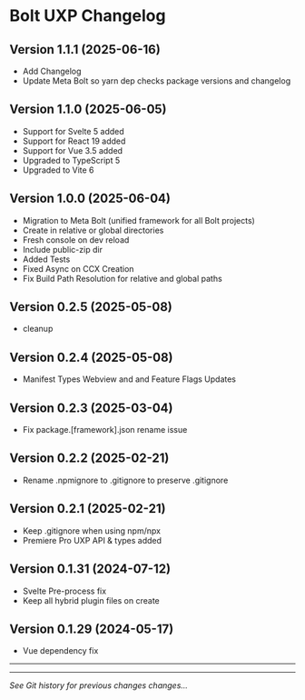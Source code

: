 # Bolt UXP Changelog

## Version 1.1.1 (2025-06-16)

- Add Changelog
- Update Meta Bolt so yarn dep checks package versions and changelog

## Version 1.1.0 (2025-06-05)

- Support for Svelte 5 added
- Support for React 19 added
- Support for Vue 3.5 added
- Upgraded to TypeScript 5
- Upgraded to Vite 6

## Version 1.0.0 (2025-06-04)

- Migration to Meta Bolt (unified framework for all Bolt projects)
- Create in relative or global directories
- Fresh console on dev reload
- Include public-zip dir
- Added Tests
- Fixed Async on CCX Creation
- Fix Build Path Resolution for relative and global paths

## Version 0.2.5 (2025-05-08)

- cleanup

## Version 0.2.4 (2025-05-08)

- Manifest Types Webview and and Feature Flags Updates

## Version 0.2.3 (2025-03-04)

- Fix package.[framework].json rename issue

## Version 0.2.2 (2025-02-21)

- Rename .npmignore to .gitignore to preserve .gitignore

## Version 0.2.1 (2025-02-21)

- Keep .gitignore when using npm/npx
- Premiere Pro UXP API & types added

## Version 0.1.31 (2024-07-12)

- Svelte Pre-process fix
- Keep all hybrid plugin files on create

## Version 0.1.29 (2024-05-17)

- Vue dependency fix

---

---

_See Git history for previous changes changes..._
